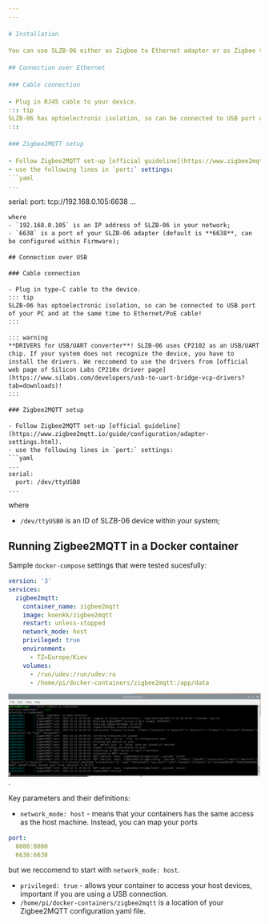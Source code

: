 ```yaml
---
---

# Installation

You can use SLZB-06 either as Zigbee to Ethernet adapter or as Zigbee to USB adapter. Depending on the type you are going to use, you can connect you device.

## Connection over Ethernet

### Cable connection

- Plug in RJ45 cable to your device. 
::: tip
SLZB-06 has optoelectronic isolation, so can be connected to USB port of your PC and at the same time to Ethernet/PoE cable!
:::

### Zigbee2MQTT setup

- Follow Zigbee2MQTT set-up [official guideline](https://www.zigbee2mqtt.io/guide/configuration/adapter-settings.html).
- use the following lines in `port:` settings:
```yaml
...
```

serial:
  port: tcp://192.168.0.105:6638
...
```
where 
- `192.168.0.105` is an IP address of SLZB-06 in your network;
- `6638` is a port of your SLZB-06 adapter (default is **6638**, can be configured within Firmware);

## Connection over USB

### Cable connection

- Plug in type-C cable to the device.
::: tip
SLZB-06 has optoelectronic isolation, so can be connected to USB port of your PC and at the same time to Ethernet/PoE cable!
:::

::: warning
**DRIVERS for USB/UART converter**! SLZB-06 uses CP2102 as an USB/UART chip. If your system does not recognize the device, you have to install the drivers. We reccomend to use the drivers from [official web page of Silicon Labs CP210x driver page](https://www.silabs.com/developers/usb-to-uart-bridge-vcp-drivers?tab=downloads)!
:::

### Zigbee2MQTT setup

- Follow Zigbee2MQTT set-up [official guideline](https://www.zigbee2mqtt.io/guide/configuration/adapter-settings.html).
- use the following lines in `port:` settings:
```yaml
...
serial:
  port: /dev/ttyUSB0
...
```
where 
- `/dev/ttyUSB0` is an ID of SLZB-06 device within your system;

## Running Zigbee2MQTT in a Docker container
Sample `docker-compose` settings that were tested sucesfully:
```yaml
version: '3'
services:
  zigbee2mqtt:
    container_name: zigbee2mqtt
    image: koenkk/zigbee2mqtt
    restart: unless-stopped
    network_mode: host
    privileged: true
    environment:
      - TZ=Europe/Kiev
    volumes:
      - /run/udev:/run/udev:ro
      - /home/pi/docker-containers/zigbee2mqtt:/app/data
```
<img src="../../images/installation/z2m-docker-screenshot.png" title="SLZB-06 Zigbee2MQTT in Docker" class="float-left" />.  

Key parameters and their definitions:
- `network_mode: host` - means that your containers has the same access as the host machine. Instead, you can map your ports 
```yaml
port:
  8080:8080
  6638:6638
```
but we reccomend to start with `network_mode: host`.
- `privileged: true` - allows your container to access your host devices, important if you are using a USB connection.
- `/home/pi/docker-containers/zigbee2mqtt` is a location of your Zigbee2MQTT configuration.yaml file.
